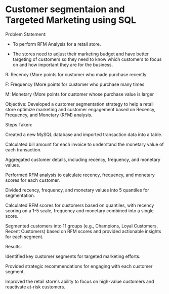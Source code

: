 # Customer segmentaion and Targeted Marketing using SQL

Problem Statement:

- To perform RFM Analysis for a retail store.
  
- The stores need to adjust their marketing budget and have better targeting of customers so they need to know which customers to focus on and how important they are for the business.
  
R: Recency (More points for customer who made purchase recently

F: Frequency (More points for customer who purchase many times

M: Monetary (More points for customer whose purchase value is larger

Objective: Developed a customer segmentation strategy to help a retail store optimize marketing and customer engagement based on Recency, Frequency, and Monetary (RFM) analysis.

Steps Taken:

Created a new MySQL database and imported transaction data into a table.

Calculated bill amount for each invoice to understand the monetary value of each transaction.

Aggregated customer details, including recency, frequency, and monetary values.

Performed RFM analysis to calculate recency, frequency, and monetary scores for each customer.

Divided recency, frequency, and monetary values into 5 quantiles for segmentation.

Calculated RFM scores for customers based on quantiles, with recency scoring on a 1-5 scale, frequency and monetary combined into a single score.

Segmented customers into 11 groups (e.g., Champions, Loyal Customers, Recent Customers) based on RFM scores and provided actionable insights for each segment.

Results:

Identified key customer segments for targeted marketing efforts.

Provided strategic recommendations for engaging with each customer segment.

Improved the retail store's ability to focus on high-value customers and reactivate at-risk customers.




